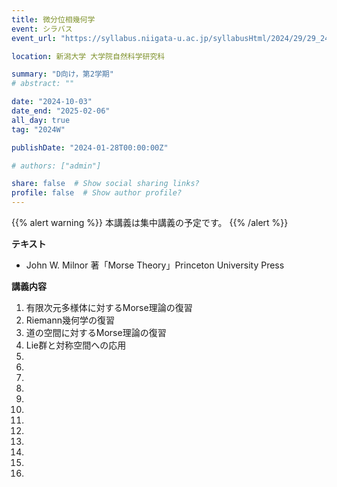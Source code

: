 ```yaml
---
title: 微分位相幾何学
event: シラバス
event_url: "https://syllabus.niigata-u.ac.jp/syllabusHtml/2024/29/29_240F7191_ja_JP.html"

location: 新潟大学 大学院自然科学研究科

summary: "D向け，第2学期"
# abstract: ""

date: "2024-10-03"
date_end: "2025-02-06"
all_day: true
tag: "2024W"

publishDate: "2024-01-28T00:00:00Z"

# authors: ["admin"]

share: false  # Show social sharing links?
profile: false  # Show author profile?
---
```

{{% alert warning %}}
本講義は集中講義の予定です。
{{% /alert %}}

**テキスト**
- John W. Milnor 著「Morse Theory」Princeton University Press

**講義内容**
1. 有限次元多様体に対するMorse理論の復習
2. Riemann幾何学の復習
3. 道の空間に対するMorse理論の復習
4. Lie群と対称空間への応用
5. 
6. 
7. 
8. 
9. 
10. 
11. 
12. 
13. 
14. 
15. 
16. 
